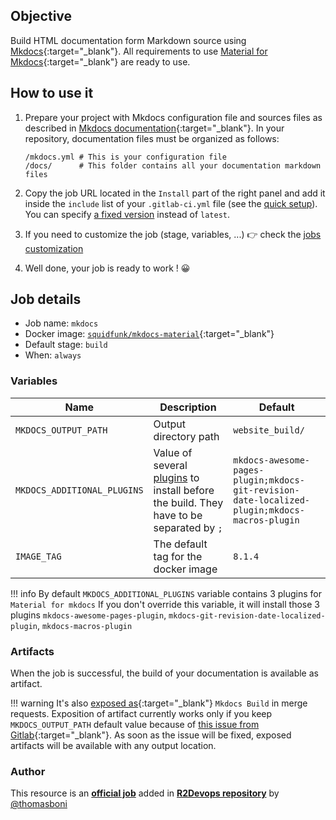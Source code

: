 ## Objective

Build HTML documentation form Markdown source using
[Mkdocs](https://www.mkdocs.org/){:target="_blank"}. All requirements to use [Material for
Mkdocs](https://squidfunk.github.io/mkdocs-material/){:target="_blank"} are ready to use.

## How to use it

1. Prepare your project with Mkdocs configuration file and sources files as
   described in [Mkdocs
   documentation](https://www.mkdocs.org/#getting-started){:target="_blank"}. In your repository,
   documentation files must be organized as follows:
    ```
    /mkdocs.yml # This is your configuration file
    /docs/      # This folder contains all your documentation markdown files
    ```
3. Copy the job URL located in the `Install` part of the right panel and add it inside the `include` list of your `.gitlab-ci.yml` file (see the [quick setup](/use-the-hub/#quick-setup)). You can specify [a fixed version](#changelog) instead of `latest`.
4. If you need to customize the job (stage, variables, ...) 👉 check the [jobs
   customization](/use-the-hub/#jobs-customization)

5. Well done, your job is ready to work ! 😀

## Job details

* Job name: `mkdocs`
* Docker image:
[`squidfunk/mkdocs-material`](https://hub.docker.com/r/squidfunk/mkdocs-material){:target="_blank"}
* Default stage: `build`
* When: `always`

### Variables

| Name | Description | Default |
| ---- | ----------- | ------- |
| `MKDOCS_OUTPUT_PATH` | Output directory path | `website_build/` |
| `MKDOCS_ADDITIONAL_PLUGINS` | Value of several [plugins](https://github.com/mkdocs/mkdocs/wiki/MkDocs-Plugins) to install before the build. They have to be separated by `;` | `mkdocs-awesome-pages-plugin;mkdocs-git-revision-date-localized-plugin;mkdocs-macros-plugin` |
| `IMAGE_TAG` | The default tag for the docker image | `8.1.4`  |

!!! info
    By default `MKDOCS_ADDITIONAL_PLUGINS` variable contains 3 plugins for `Material for mkdocs`
    If you don't override this variable, it will install those 3 plugins `mkdocs-awesome-pages-plugin`,
    `mkdocs-git-revision-date-localized-plugin`, `mkdocs-macros-plugin`

### Artifacts

When the job is successful, the build of your documentation is available as artifact.

!!! warning
    It's also [exposed as](https://docs.gitlab.com/ee/ci/yaml/#artifactsexpose_as){:target="_blank"}
    `Mkdocs Build` in merge requests.
    Exposition of artifact currently works only if you keep `MKDOCS_OUTPUT_PATH`
    default value because of [this issue from
    Gitlab](https://gitlab.com/gitlab-org/gitlab/-/issues/37129){:target="_blank"}.
    As soon as the issue will be fixed, exposed artifacts will be available
    with any output location.



### Author
This resource is an **[official job](https://docs.r2devops.io/faq-labels/)** added in [**R2Devops repository**](https://gitlab.com/r2devops/hub) by [@thomasboni](https://gitlab.com/thomasboni)